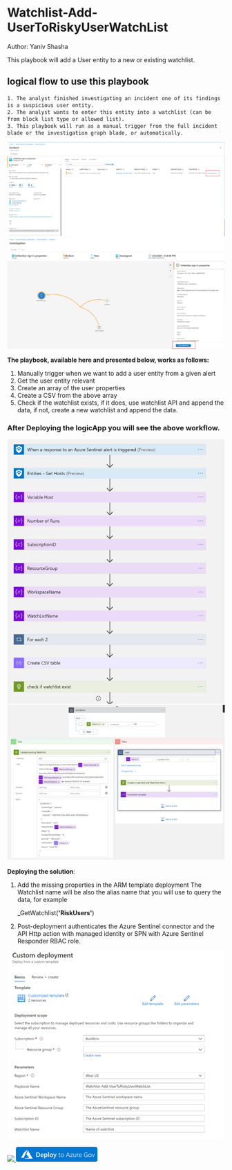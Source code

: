 #  Watchlist-Add-UserToRiskyUserWatchList

Author: Yaniv Shasha

This playbook will add a User entity to a new or existing watchlist.

 

## logical flow to use this playbook

	1. The analyst finished investigating an incident one of its findings is a suspicious user entity.
	2. The analyst wants to enter this entity into a watchlist (can be from block list type or allowed list).
	3. This playbook will run as a manual trigger from the full incident blade or the investigation graph blade, or automatically.



 ![Picture0](./Graphics/run1.png)
  ![Picture0](./Graphics/run2.png)




**The playbook, available here and presented below, works as follows:**
1.	Manually trigger when we want to add a user entity from a given alert
2.	Get the user entity relevant 
3.	Create an array of the user properties 
4.	Create a CSV from the above array
5.  Check if the watchlist exists, if it does, use watchlist API and append the data, if not, create a new watchlist and append the data. 

 ### After Deploying the logicApp you will see the above workflow.

 ![Picture1](./Graphics/HIgh1.png)
  ![Picture1](./Graphics/HIgh2.png)
  
**Deploying the solution**:

1. Add the missing properties in the ARM template deployment 
   The Watchlist name will be also the alias name that you will use to query the data, for example 

      _GetWatchlist(**'RiskUsers'**)
	  
2. Post-deployment authenticates the Azure Sentinel connector and the API Http action with managed identity or SPN with Azure Sentinel Responder RBAC role.


 ![Picture1](./Graphics/deploy1.png)



<a href="https://portal.azure.com/#create/Microsoft.Template/uri/https%3A%2F%2Fraw.githubusercontent.com%2FYaniv-Shasha%2FSentinel%2Fmaster%2FPlaybooks%2FWatchlist-Add-UserToRiskyUserWatchList%2Fazuredeploy.json" target="_blank">
    <img src="https://aka.ms/deploytoazurebutton"/>
    
</a>

<a href="https://portal.azure.us/#create/Microsoft.Template/uri/https%3A%2F%2Fraw.githubusercontent.com%2FYaniv-Shasha%2FSentinel%2Fmaster%2FPlaybooks%2FWatchlist-Add-UserToRiskyUserWatchList%2Fazuredeploy.json" target="_blank">
   <img src="https://raw.githubusercontent.com/Azure/azure-quickstart-templates/master/1-CONTRIBUTION-GUIDE/images/deploytoazuregov.png"/>
    
</a>
